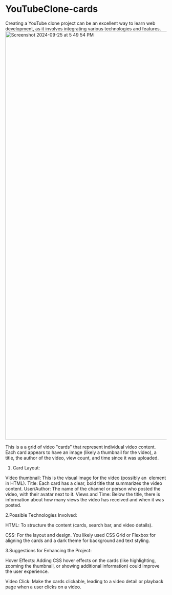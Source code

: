 # YouTubeClone-cards
Creating a YouTube clone project can be an excellent way to learn web development, as it involves integrating various technologies and features.
<img width="1269" alt="Screenshot 2024-09-25 at 5 49 54 PM" src="https://github.com/user-attachments/assets/355478f0-161e-4296-98aa-7459780604ee">

This is a a grid of video "cards" that represent individual video content. Each card appears to have an image (likely a thumbnail for the video), a title, the author of the video, view count, and time since it was uploaded.

1. Card Layout:

Video thumbnail: This is the visual image for the video (possibly an <img> element in HTML).
Title: Each card has a clear, bold title that summarizes the video content.
User/Author: The name of the channel or person who posted the video, with their avatar next to it.
Views and Time: Below the title, there is information about how many views the video has received and when it was posted.

2.Possible Technologies Involved:

HTML: To structure the content (cards, search bar, and video details).

CSS: For the layout and design. You likely used CSS Grid or Flexbox for aligning the cards and a dark theme for background and text styling.

3.Suggestions for Enhancing the Project:

Hover Effects: Adding CSS hover effects on the cards (like highlighting, zooming the thumbnail, or showing additional information) could improve the user experience.

Video Click: Make the cards clickable, leading to a video detail or playback page when a user clicks on a video.
